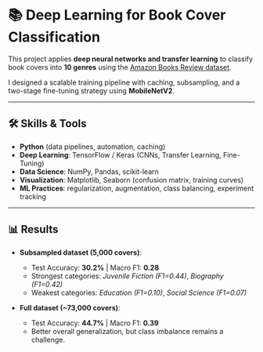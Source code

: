 # 📚 Deep Learning for Book Cover Classification  

This project applies **deep neural networks and transfer learning** to classify book covers into **10 genres** using the [Amazon Books Review dataset](https://www.kaggle.com/datasets/mohamedbakhet/amazon-books-reviews).  

I designed a scalable training pipeline with caching, subsampling, and a two-stage fine-tuning strategy using **MobileNetV2**.  

---

## 🛠️ Skills & Tools
- **Python** (data pipelines, automation, caching)
- **Deep Learning**: TensorFlow / Keras (CNNs, Transfer Learning, Fine-Tuning)
- **Data Science**: NumPy, Pandas, scikit-learn
- **Visualization**: Matplotlib, Seaborn (confusion matrix, training curves)
- **ML Practices**: regularization, augmentation, class balancing, experiment tracking

---

## 📊 Results
- **Subsampled dataset (5,000 covers)**:  
  - Test Accuracy: **30.2%** | Macro F1: **0.28**  
  - Strongest categories: *Juvenile Fiction (F1=0.44)*, *Biography (F1=0.42)*  
  - Weakest categories: *Education (F1=0.10)*, *Social Science (F1=0.07)*  

- **Full dataset (~73,000 covers)**:  
  - Test Accuracy: **44.7%** | Macro F1: **0.39**  
  - Better overall generalization, but class imbalance remains a challenge.  
